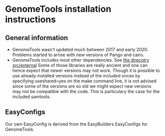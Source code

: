 # GenomeTools installation instructions

## General information

* GenomeTools wasn't updated much between 2017 and early 2020. Problems started to 
  arrise with new versions of Pango and cairo.
* GenomeTools includes most other dependencies. See 
  [the direcotry src/external](https://github.com/genometools/genometools/tree/master/src/external)
  Some of those libraries are really ancient and one can hence expect that newer versions
  may not work. Though it is possible to use already installed versions instead of 
  the included onces by specifying useshared=yes on the make command line, it is not 
  advised since some of the versions are so old we might expect new versions may not 
  be compatible with the code. This is particulary the case for the included samtools.

## EasyConfigs

Our own EasyConfig is derived from the EasyBuilders EasyConfigs for GenomeTools.
